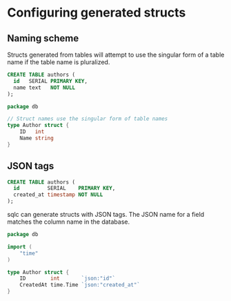 # Configuring generated structs

## Naming scheme

Structs generated from tables will attempt to use the singular form of a table
name if the table name is pluralized.

```sql
CREATE TABLE authors (
  id   SERIAL PRIMARY KEY,
  name text   NOT NULL
);
```

```go
package db

// Struct names use the singular form of table names
type Author struct {
	ID   int
	Name string
}
```

## JSON tags

```sql
CREATE TABLE authors (
  id         SERIAL    PRIMARY KEY,
  created_at timestamp NOT NULL
);
```

sqlc can generate structs with JSON tags. The JSON name for a field matches
the column name in the database.

```go
package db

import (
	"time"
)

type Author struct {
	ID        int       `json:"id"`
	CreatedAt time.Time `json:"created_at"`
}
```
